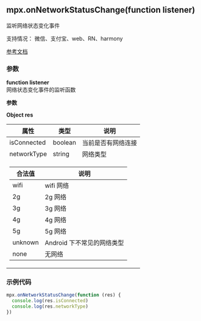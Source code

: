 ## mpx.onNetworkStatusChange(function listener)

监听网络状态变化事件

支持情况： 微信、支付宝、web、RN、harmony

[参考文档](https://developers.weixin.qq.com/miniprogram/dev/api/device/network/wx.onNetworkStatusChange.html)

### 参数
**function listener**\
网络状态变化事件的监听函数

**参数**

**Object res**

<table>
  <thead>
    <tr>
      <th>属性</th>
      <th>类型</th>
      <th>说明</th>
    </tr>
  </thead>
  <tbody>
    <tr>
      <td>isConnected</td>
      <td>boolean</td>
      <td>当前是否有网络连接</td>
    </tr>
    <tr>
      <td>networkType</td>
      <td>string</td>
      <td>网络类型</td>
    </tr>
    <tr>
      <td colspan="3">
        <table style="width:100%">
          <thead>
            <tr>
              <th>合法值</th>
              <th>说明</th>
            </tr>
          </thead>
          <tbody>
            <tr><td>wifi</td><td>wifi 网络</td></tr>
            <tr><td>2g</td><td>2g 网络</td></tr>
            <tr><td>3g</td><td>3g 网络</td></tr>
            <tr><td>4g</td><td>4g 网络</td></tr>
            <tr><td>5g</td><td>5g 网络</td></tr>
            <tr><td>unknown</td><td>Android 下不常见的网络类型</td></tr>
            <tr><td>none</td><td>无网络</td></tr>
          </tbody>
        </table>
      </td>
    </tr>
  </tbody>
</table>


### 示例代码

```js
mpx.onNetworkStatusChange(function (res) {
  console.log(res.isConnected)
  console.log(res.networkType)
})
```